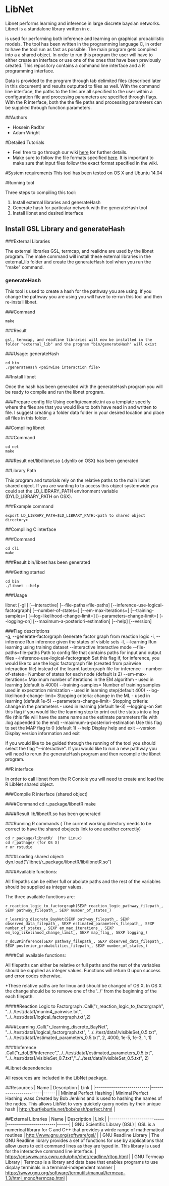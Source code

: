 # LibNet

Libnet performs learning and inference in large discrete baysian networks. Libnet is a standalone library written in c. 

is used for performing both inference and learning on graphical probabilistic models. The tool has been written in the programming language C, in order to have the tool run as fast as possible. The main program gets compiled into a a shared object. In order to run this program the user will have to either create an interface or use one of the ones that have been previously created. This repository contains a command line interface and a R programming interface. 

Data is provided to the program through tab delimited files (described later in this document) and results outputted to files as well. With the command line interface, the paths to the files are all specified to the user within a configuration file and processing parameters are specified through flags. With the R interface, both the the file paths and processing parameters can be supplied through function parameters. 

##Authors

   - Hossein Radfar 
   - Adam Wright 

#Detailed Tutorials
   - Feel free to go through our wiki [here](https://github.com/OICR/LibNet/wiki) for further details. 
   - Make sure to follow the file formats specified [here](https://github.com/OICR/LibNet/wiki/File-Formats). It is important to make sure that input files follow the exact format specified in the wiki.
   

#System requirements
This tool has been tested on OS X and Ubuntu 14.04

#Running tool

Three steps to compiling this tool:

1. Install external libraries and generateHash
2. Generate hash for particular network with the  generateHash tool
3. Install libnet and desired interface  

## Install GSL Library and generateHash

###External Libraries

The external libraries GSL, termcap, and realidne are used by the libnet program. The make command will install these external libraries in the external_lib folder and create the generateHash tool when you run the "make" command. 

### generateHash

This tool is used to create a hash for the pathway you are using. If you change the pathway you are using you will have to re-run this tool and then re-install libnet. 

###Command

	make 
	
###Result

	gsl, termcap, and readline libraries will now be installed in the folder "external_lib" and the program "bin/generateHash" will exist

###Usage: generateHash

	cd bin  
	./generateHash <pairwise interaction file>  

##Install libnet

Once the hash has been generated with the generateHash program you will be ready to compile and run the libnet program. 

###Prepare config file
Using config/example.ini as a template specify where the files are that you would like to both have read in and written to file. I suggest creating a folder data folder in your desired location and place all files in this folder. 

##Compiling libnet

###Command

	cd net  
	make  

###Result
	net/lib/libnet.so (.dynlib on OSX) has been generated
	
##Library Path

This program and tutorials rely on the relative paths to the main libnet shared object. If you are wanting to to access this object systemwide you could set the LD_LIBRARY_PATH environment variable (DYLD_LIBRARY_PATH on OSX).

###Example command

	export LD_LIBRARY_PATH=$LD_LIBRARY_PATH:<path to shared object directory>

##Compiling C interface

###Command

	cd cli  
	make  
	
###Result
	bin/libnet has been generated

###Getting started

	cd bin  
	./libnet --help  
	
	
###Usage

libnet [-gil] [--interactive] [--file-paths=file-paths] [--inference-use-logical-factorgraph] [--number-of-states=<int>] [--em-max-iterations=<int>] [--training-samples=<int>] [--log-likelihood-change-limit=<double>] [--parameters-change-limit=<double>] [--logging-on] [--maximum-a-posteriori-estimation] [--help] [--version] 

###Flag descriptions  
 -g, --generate-factorgraph Generate factor graph from reaction logic
 -i, --inference           Run inference given the states of visible sets
 -l, --learning            Run learning using training dataset
 --interactive             Interactive mode
 --file-paths=file-paths   Path to config file that contains paths for input and output files
 --inference-use-logical-factorgraph Set this flag if, for inference, you would like to use the logic factorgraph file (created from pairwise interaction file) instead of the learnt factorgraph file for inference
 --number-of-states=<int>  Number of states for each node (default is 2)
 --em-max-iterations=<int> Maximum number of iterations in the EM algorithm - used in learning (default is 4000)
 --training-samples=<int>  Number of training samples used in expectation mimization - used in learning step(default 400)
 --log-likelihood-change-limit=<double> Stopping criteria: change in the ML - used in learning (default 1e-5)
 --parameters-change-limit=<double> Stopping criteria: change in the parameters - used in learning (default 1e-3)
 --logging-on              Set this flag if you would like the learning step to print out the status into a log file (this file will have the same name as the estimate parameters file with .log appended to the end)
 --maximum-a-posteriori-estimation Use this flag to set the MAP flag to 0 (default 1)
 --help                    Display help and exit
 --version                 Display version information and exit


If you would like to be guided through the running of the tool you should select the flag "--interactive".
If you would like to run a new pathway you will need to rerun the generateHash program and then recompile the libnet program.

##R interface

In order to call libnet from the R Contole you will need to create and load the R LibNet shared object. 

###Compile R interface (shared object)

####Command
	cd r_package/libnetR
	make

####Result
	lib/libnetR.so has been generated

###Running R commands ( The current working directory needs to be correct to have the shared obejects link to one another correctly)

	cd r_package/libnetR/  (for Linux)
	cd r_pathage/ (for OS X)
	r or rstudio

####Loading shared object:
	dyn.load("<path to repo>/libnet/r_package/libnetR/lib/libnetR.so")

		
####Available functions:

All filepaths can be either full or abolute paths and the rest of the variables should be supplied as integer values. 

The three available functions are:

	r_reaction_logic_to_factorgraph(SEXP reaction_logic_pathway_filepath_, SEXP pathway_filepath_, SEXP number_of_states_) 
	
	r_learning_discrete_BayNet(SEXP pathway_filepath_, SEXP observed_data_filepath_, SEXP estimated_parameters_filepath_, SEXP number_of_states_, SEXP em_max_iterations_, SEXP em_log_likelihood_change_limit_, SEXP map_flag_, SEXP logging_) 
	
	r_doLBPinference(SEXP pathway_filepath_, SEXP observed_data_filepath_, SEXP posterior_probabilities_filepath_, SEXP number_of_states_) 
	
####Call available functions:

All filepaths can either be relative or full paths and the rest of the variables should be supplied as integer values. Functions will return 0 upon success and error codes otherwise. 

*These relative paths are for linux and should be changed of OS X. In OS X the change should be to remove one of the '../' from the beginning of the each filepath. 

#####Reaction Logic to Factorgraph
	.Call("r_reaction_logic_to_factorgraph", "../../test/data1/munin4_pairwise.txt", "../../test/data1/logical_factorgraph.txt",2)
	
####Learning
	.Call("r_learning_discrete_BayNet", "../../test/data1/logical_factorgraph.txt", "../../test/data1/visibleSet_0.5.txt", "../../test/data1/estimated_parameters_0.5.txt", 2, 4000, 1e-5, 1e-3, 1, 1)
		
####Inference
	.Call("r_doLBPinference","../../test/data1/estimated_parameters_0.5.txt", "../../test/data1/visibleSet_0.7.txt","../../test/data1/visibleSet_0.5.txt", 2)
	
	
#Libnet dependencies

All resources are included in the LibNet package. 

##Resources
| Name                      |  Description | Link |
|---------------------------|------------------------|------|
|  Minimal Perfect Hashing   | Minimal Perfect Hashing wass Created by Bob Jenkins and is used to hashing the names of the nodes. This allows LibNet to very quickely query nodes by their unique hash  |  http://burtleburtle.net/bob/hash/perfect.html    |

##External Libraries
| Name                      |  Description | Link |
|---------------------------|------------------------|------|
| GNU Scientific Library (GSL) | GSL is a numerical library for C and C++ that provides a wirde range of mathematical routines | http://www.gnu.org/software/gsl/ |
| GNU Readline Library | The GNU Readline library provides a set of functions for use by applications that allow users to edit command lines as they are typed in. This library is used for the interactive command line interface. | https://cnswww.cns.cwru.edu/php/chet/readline/rltop.html |
| GNU Termcap Library | Termcap is a library and data base that enables programs to use display terminals in a terminal-independent manner | https://www.gnu.org/software/termutils/manual/termcap-1.3/html_mono/termcap.html |

